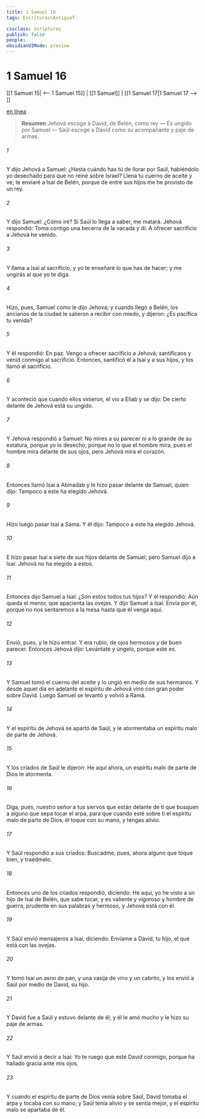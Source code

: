 ```yaml
---
title: 1 Samuel 16
tags: Escrituras\AntiguoT

cssclass: scriptures
publish: false
people:
obsidianUIMode: preview
---
```


# 1 Samuel 16
[[1 Samuel 15| <-- 1 Samuel 15]] | [[1 Samuel]] | [[1 Samuel 17|1 Samuel 17 --> ]]

[en línea](https://churchofjesuschrist.org/study/scriptures/ot/1-sam/16?lang=spa)

> __Resumen__
Jehová escoge a David, de Belén, como rey — Es ungido por Samuel — Saúl escoge a David como su acompañante y paje de armas.

###### 1 
Y dijo Jehová a Samuel: ¿Hasta cuándo has tú de llorar por Saúl, habiéndolo yo desechado para que no reine sobre Israel? Llena tu cuerno de aceite y ve; te enviaré a Isaí de Belén, porque de entre sus hijos me he provisto de un rey.

###### 2 
Y dijo Samuel: ¿Cómo iré? Si Saúl lo llega a saber, me matará. Jehová respondió: Toma contigo una becerra de la vacada y di: A ofrecer sacrificio a Jehová he venido.

###### 3 
Y llama a Isaí al sacrificio, y yo te enseñaré lo que has de hacer; y me ungirás al que yo te diga.

###### 4 
Hizo, pues, Samuel como le dijo Jehová; y cuando llegó a Belén, los ancianos de la ciudad le salieron a recibir con miedo, y dijeron: ¿Es pacífica tu venida?

###### 5 
Y él respondió: En paz. Vengo a ofrecer sacrificio a Jehová; santificaos y venid conmigo al sacrificio. Entonces, santificó él a Isaí y a sus hijos, y los llamó al sacrificio.

###### 6 
Y aconteció que cuando ellos vinieron, él vio a Eliab y se dijo: De cierto delante de Jehová está su ungido.

###### 7 
Y Jehová respondió a Samuel: No mires a su parecer ni a lo grande de su estatura, porque yo lo desecho; porque  no  lo que el hombre mira, pues el hombre mira  delante de sus ojos, pero Jehová mira el corazón.

###### 8 
Entonces llamó Isaí a Abinadab y le hizo pasar delante de Samuel, quien dijo: Tampoco a este ha elegido Jehová.

###### 9 
Hizo luego pasar Isaí a Sama. Y él dijo: Tampoco a este ha elegido Jehová.

###### 10 
E hizo pasar Isaí a siete de sus hijos delante de Samuel; pero Samuel dijo a Isaí: Jehová no ha elegido a estos.

###### 11 
Entonces dijo Samuel a Isaí: ¿Son estos todos tus hijos? Y él respondió: Aún queda el menor, que apacienta las ovejas. Y dijo Samuel a Isaí: Envía por él, porque no nos sentaremos a la mesa hasta que él venga aquí.

###### 12 
Envió, pues,  y le hizo entrar. Y era rubio, de ojos hermosos y de buen parecer. Entonces Jehová dijo: Levántate y úngelo, porque este es.

###### 13 
Y Samuel tomó el cuerno del aceite y lo ungió en medio de sus hermanos. Y desde aquel día en adelante el espíritu de Jehová vino con gran poder sobre David. Luego Samuel se levantó y volvió a Ramá.

###### 14 
Y el espíritu de Jehová se apartó de Saúl, y le atormentaba un espíritu malo de parte de Jehová.

###### 15 
Y los criados de Saúl le dijeron: He aquí ahora, un espíritu malo de parte de Dios te atormenta.

###### 16 
Diga, pues, nuestro señor a tus siervos que están delante de ti que busquen a alguno que sepa tocar el arpa, para que cuando esté sobre ti el espíritu malo de parte de Dios, él toque con su mano, y tengas alivio.

###### 17 
Y Saúl respondió a sus criados: Buscadme, pues, ahora alguno que toque bien, y traédmelo.

###### 18 
Entonces uno de los criados respondió, diciendo: He aquí, yo he visto a un hijo de Isaí de Belén, que sabe tocar, y es valiente y vigoroso y hombre de guerra, prudente en sus palabras y hermoso, y Jehová está con él.

###### 19 
Y Saúl envió mensajeros a Isaí, diciendo: Envíame a David, tu hijo, el que está con las ovejas.

###### 20 
Y tomó Isaí un asno  de pan, y una vasija de vino y un cabrito, y los envió a Saúl por medio de David, su hijo.

###### 21 
Y David fue a Saúl y estuvo delante de él; y él le amó mucho y le hizo su paje de armas.

###### 22 
Y Saúl envió a decir a Isaí: Yo te ruego que esté David conmigo, porque ha hallado gracia ante mis ojos.

###### 23 
Y cuando el espíritu  de parte de Dios venía sobre Saúl, David tomaba el arpa y tocaba con su mano; y Saúl tenía alivio y se sentía mejor, y el espíritu malo se apartaba de él.

